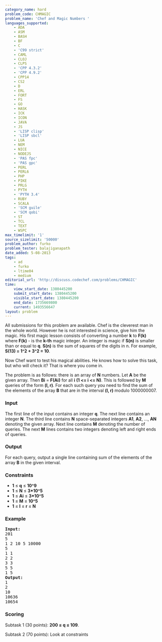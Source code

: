 ```yaml
---
category_name: hard
problem_code: CHMAGIC
problem_name: 'Chef and Magic Numbers '
languages_supported:
    - ADA
    - ASM
    - BASH
    - BF
    - C
    - 'C99 strict'
    - CAML
    - CLOJ
    - CLPS
    - 'CPP 4.3.2'
    - 'CPP 4.9.2'
    - CPP14
    - CS2
    - D
    - ERL
    - FORT
    - FS
    - GO
    - HASK
    - ICK
    - ICON
    - JAVA
    - JS
    - 'LISP clisp'
    - 'LISP sbcl'
    - LUA
    - NEM
    - NICE
    - NODEJS
    - 'PAS fpc'
    - 'PAS gpc'
    - PERL
    - PERL6
    - PHP
    - PIKE
    - PRLG
    - PYTH
    - 'PYTH 3.4'
    - RUBY
    - SCALA
    - 'SCM guile'
    - 'SCM qobi'
    - ST
    - TCL
    - TEXT
    - WSPC
max_timelimit: '1'
source_sizelimit: '50000'
problem_author: furko
problem_tester: balajiganapath
date_added: 5-08-2013
tags:
    - ad
    - furko
    - ltime04
    - medium
editorial_url: 'http://discuss.codechef.com/problems/CHMAGIC'
time:
    view_start_date: 1380445200
    submit_start_date: 1380445200
    visible_start_date: 1380445200
    end_date: 1735669800
    current: 1493556647
layout: problem
---
```

All submissions for this problem are available. Chef is the cleverest man in the whole world. However he is not interested in science, give him the magic. His first magic lesson consists of converting a number **k** to **F(k)** where **F(k)** - is the **k-th** magic integer. An integer is magic if **S(n)** is smaller than or equal to **q**. **S(n)** is the sum of squares of the digits in n. For example, **S(13) = 1^2 + 3^2 = 10**.

 Now Chef want to test his magical abilities. He knows how to solve this task, but who will check it? That is where you come in.

 The problem is as follows: there is an array of **N** numbers. Let **A** be the given array. Then **Bi** = **F(Ai)** for all **i** **(1 <= i <= N)**. This is followed by **M** queries of the form **(l, r)**. For each such query you need to find the sum of the elements of the array **B** that are in the interval **(l, r)** modulo 1000000007.

### Input

The first line of the input contains an integer **q**. The next line contains an integer **N**. The third line contains **N** space-separated integers **A1**, **A2**, ..., **AN** denoting the given array. Next line contains **M** denoting the number of queries. The next **M** lines contains two integers denoting left and right ends of queries.

### Output

 For each query, output a single line containing sum of the elements of the array **B** in the given interval.

### Constraints

- **1** ≤ **q** ≤ **10^9**
- **1** ≤ **N** ≤ **3\*10^5**
- **1** ≤ **Ai** ≤ **3\*10^5**
- **1** ≤ **M** ≤ **10^5**
- **1** ≤ **l** ≤ **r** ≤ **N**

### Example

<pre><b>Input:</b>
201
5
1 2 10 5 10000
5
1 1
2 2
3 3
5 5
1 5  
<b>Output:</b>
1
2
10
10636
10654 
</pre>
### Scoring

Subtask 1 (30 points): **200 ≤ q ≤ 109**. 

Subtask 2 (70 points): Look at constraints
